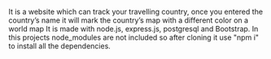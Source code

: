 It is a website which can track your travelling country, once you entered the country’s name it will mark the
country’s map with a different color on a world map 
It is made with node.js, express.js, postgresql and Bootstrap.
In this projects node_modules are not included so after cloning it use "npm i" to install all the dependencies.
